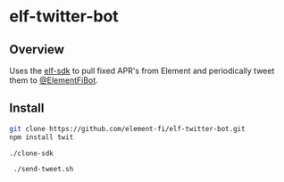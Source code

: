 # elf-twitter-bot

## Overview

Uses the [elf-sdk](https://github.com/element-fi/elf-sdk) to pull fixed APR's from Element and periodically tweet them to [@ElementFiBot](https://twitter.com/ElementFiBot).

## Install

```bash
git clone https://github.com/element-fi/elf-twitter-bot.git
npm install twit

./clone-sdk

 ./send-tweet.sh
```
